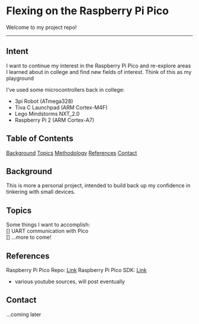 # Flexing on the Raspberry Pi Pico

Welcome to my project repo!

---

## Intent

I want to continue my interest in the Raspberry Pi Pico and re-explore areas I learned about in college and find new fields of interest. Think of this as my playground

I've used some microcontrollers back in college:
- 3pi Robot (ATmega328)
- Tiva C Launchpad (ARM Cortex-M4F)
- Lego Mindstorms NXT_2.0
- Raspberry Pi 2 (ARM Cortex-A7)

## Table of Contents

[Background](#background)
[Topics](#topics)
[Methodology](#methodology)
[References](#references)
[Contact](#contact)

## Background

This is more a personal project, intended to build back up my confidence in tinkering with small devices.

## Topics

Some things I want to accomplish:  
[] UART communication with Pico  
[] ...more to come!

## References
Raspberry Pi Pico Repo: [Link](https://github.com/raspberrypi/pico-sdk)
Raspberry Pi Pico SDK: [Link](https://datasheets.raspberrypi.com/pico/raspberrypi-pico-c-sdk.pdf)
- various youtube sources, will post eventually

## Contact
...coming later
